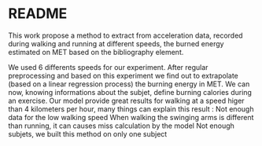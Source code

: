 # README
This work propose a method to extract from acceleration data, recorded during walking and running at different speeds, the burned energy estimated on MET based on the bibliography element.

We used 6 differents speeds for our experiment. After regular preprocessing and based on this experiment we find out to extrapolate (based on a linear regression process) the burning energy in MET. We can now, knowing informations about the subjet, define burning calories during an exercise.
Our model provide great results for walking at a speed higer than 4 kilometers per hour, many things can explain this result : 
  Not enough data for the low walking speed
  When walking the swinging arms is different than running, it can causes miss calculation by the model
  Not enough subjets, we built this method on only one subject
